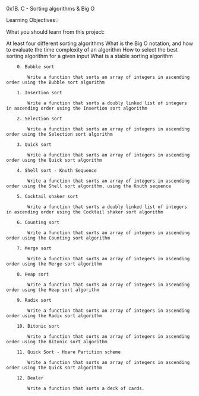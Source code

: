 0x1B. C - Sorting algorithms & Big O

Learning Objectives💡

What you should learn from this project:

At least four different sorting algorithms
What is the Big O notation, and how to evaluate the time complexity of an algorithm
How to select the best sorting algorithm for a given input
What is a stable sorting algorithm

        0. Bubble sort

            Write a function that sorts an array of integers in ascending order using the Bubble sort algorithm

        1. Insertion sort

            Write a function that sorts a doubly linked list of integers in ascending order using the Insertion sort algorithm

        2. Selection sort

            Write a function that sorts an array of integers in ascending order using the Selection sort algorithm

        3. Quick sort

            Write a function that sorts an array of integers in ascending order using the Quick sort algorithm

        4. Shell sort - Knuth Sequence

            Write a function that sorts an array of integers in ascending order using the Shell sort algorithm, using the Knuth sequence

        5. Cocktail shaker sort

            Write a function that sorts a doubly linked list of integers in ascending order using the Cocktail shaker sort algorithm

        6. Counting sort

            Write a function that sorts an array of integers in ascending order using the Counting sort algorithm

        7. Merge sort

            Write a function that sorts an array of integers in ascending order using the Merge sort algorithm

        8. Heap sort

            Write a function that sorts an array of integers in ascending order using the Heap sort algorithm

        9. Radix sort

            Write a function that sorts an array of integers in ascending order using the Radix sort algorithm

        10. Bitonic sort

            Write a function that sorts an array of integers in ascending order using the Bitonic sort algorithm

        11. Quick Sort - Hoare Partition scheme

            Write a function that sorts an array of integers in ascending order using the Quick sort algorithm

        12. Dealer

            Write a function that sorts a deck of cards.
